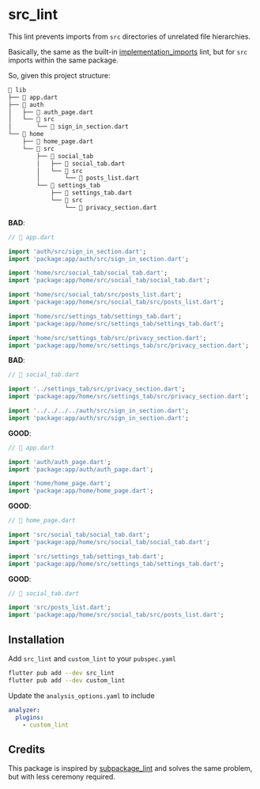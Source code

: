 # src_lint

This lint prevents imports from `src` directories of unrelated file hierarchies.

Basically, the same as the built-in [implementation_imports](https://dart.dev/tools/linter-rules/implementation_imports) lint, but for `src` imports within the same package.

So, given this project structure:

```bash
📁 lib
├── 📄 app.dart
├── 📁 auth
│   ├── 📄 auth_page.dart
│   └── 📁 src
│       └── 📄 sign_in_section.dart
└── 📁 home
    ├── 📄 home_page.dart
    └── 📁 src
        ├── 📁 social_tab
        │   ├── 📄 social_tab.dart
        │   └── 📁 src
        │       └── 📄 posts_list.dart
        └── 📁 settings_tab
            ├── 📄 settings_tab.dart
            └── 📁 src
                └── 📄 privacy_section.dart
```

**BAD**:
```dart
// 📄 app.dart

import 'auth/src/sign_in_section.dart';
import 'package:app/auth/src/sign_in_section.dart';

import 'home/src/social_tab/social_tab.dart';
import 'package:app/home/src/social_tab/social_tab.dart';

import 'home/src/social_tab/src/posts_list.dart';
import 'package:app/home/src/social_tab/src/posts_list.dart';

import 'home/src/settings_tab/settings_tab.dart';
import 'package:app/home/src/settings_tab/settings_tab.dart';

import 'home/src/settings_tab/src/privacy_section.dart';
import 'package:app/home/src/settings_tab/src/privacy_section.dart';
```

**BAD**:
```dart
// 📄 social_tab.dart

import '../settings_tab/src/privacy_section.dart';
import 'package:app/home/src/settings_tab/src/privacy_section.dart';

import '../../../../auth/src/sign_in_section.dart';
import 'package:app/auth/src/sign_in_section.dart';
```

**GOOD**:
```dart
// 📄 app.dart

import 'auth/auth_page.dart';
import 'package:app/auth/auth_page.dart';

import 'home/home_page.dart';
import 'package:app/home/home_page.dart';
```

**GOOD**:
```dart
// 📄 home_page.dart

import 'src/social_tab/social_tab.dart';
import 'package:app/home/src/social_tab/social_tab.dart';

import 'src/settings_tab/settings_tab.dart';
import 'package:app/home/src/settings_tab/settings_tab.dart';
```

**GOOD**:
```dart
// 📄 social_tab.dart

import 'src/posts_list.dart';
import 'package:app/home/src/social_tab/src/posts_list.dart';
```

## Installation

Add `src_lint` and `custom_lint` to your `pubspec.yaml`
```bash
flutter pub add --dev src_lint
flutter pub add --dev custom_lint
```
Update the `analysis_options.yaml` to include
```yaml
analyzer:
  plugins:
    - custom_lint
```

## Credits

This package is inspired by [subpackage_lint](https://pub.dev/packages/subpackage_lint) and solves the same problem, but with less ceremony required.